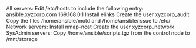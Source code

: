 All servers:
Edit /etc/hosts to include the following entry:
ansible.xyzcorp.com  169.168.0.1
Install elinks
Create the user xyzcorp_audit
Copy the files /home/ansible/motd and /home/ansible/issue to /etc/
Network servers:
Install nmap-ncat
Create the user xyzcorp_network
SysAdmin servers:
Copy /home/ansible/scripts.tgz from the control node to /mnt/storage
